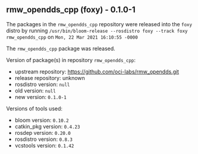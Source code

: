 ## rmw_opendds_cpp (foxy) - 0.1.0-1

The packages in the `rmw_opendds_cpp` repository were released into the `foxy` distro by running `/usr/bin/bloom-release --rosdistro foxy --track foxy rmw_opendds_cpp` on `Mon, 22 Mar 2021 16:10:55 -0000`

The `rmw_opendds_cpp` package was released.

Version of package(s) in repository `rmw_opendds_cpp`:

- upstream repository: https://github.com/oci-labs/rmw_opendds.git
- release repository: unknown
- rosdistro version: `null`
- old version: `null`
- new version: `0.1.0-1`

Versions of tools used:

- bloom version: `0.10.2`
- catkin_pkg version: `0.4.23`
- rosdep version: `0.20.0`
- rosdistro version: `0.8.3`
- vcstools version: `0.1.42`


